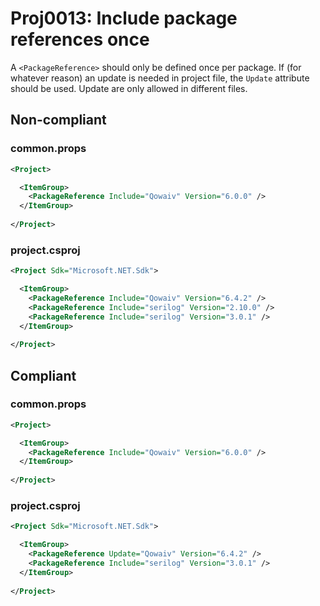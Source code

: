 # Proj0013: Include package references once
A `<PackageReference>` should only be defined once per package. If (for whatever
reason) an update is needed in project file, the `Update` attribute should be
used. Update are only allowed in different files.

## Non-compliant
### common.props
``` XML
<Project>

  <ItemGroup>
    <PackageReference Include="Qowaiv" Version="6.0.0" />
  </ItemGroup>
  
</Project>
```
### project.csproj
``` XML
<Project Sdk="Microsoft.NET.Sdk">

  <ItemGroup>
    <PackageReference Include="Qowaiv" Version="6.4.2" />
    <PackageReference Include="serilog" Version="2.10.0" />
    <PackageReference Include="serilog" Version="3.0.1" />
  </ItemGroup>
  
</Project>
```

## Compliant
### common.props
``` XML
<Project>

  <ItemGroup>
    <PackageReference Include="Qowaiv" Version="6.0.0" />
  </ItemGroup>
  
</Project>
```
### project.csproj
``` XML
<Project Sdk="Microsoft.NET.Sdk">

  <ItemGroup>
    <PackageReference Update="Qowaiv" Version="6.4.2" />
    <PackageReference Include="serilog" Version="3.0.1" />
  </ItemGroup>
  
</Project>
```
